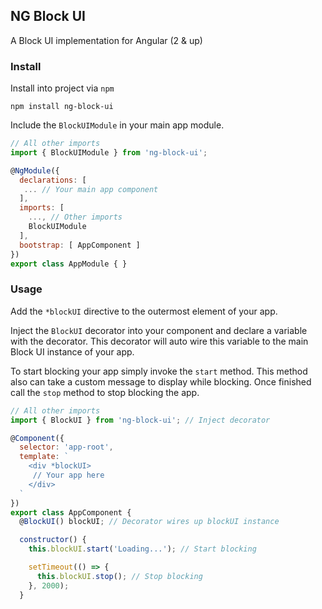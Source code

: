 ## NG Block UI

A Block UI implementation for Angular (2 & up)

### Install
Install into project via `npm`

	npm install ng-block-ui

Include the `BlockUIModule` in your main app module.

```js
// All other imports
import { BlockUIModule } from 'ng-block-ui';

@NgModule({
  declarations: [
   ... // Your main app component
  ],
  imports: [
    ..., // Other imports
    BlockUIModule
  ],
  bootstrap: [ AppComponent ]
})
export class AppModule { }

```
### Usage
Add the `*blockUI` directive to the outermost element of your app.

Inject the `BlockUI` decorator into your component and declare a variable with the decorator.
This decorator will auto wire this variable to the main Block UI instance of your app.

To start blocking your app simply invoke the `start` method.
This method also can take a custom message to display while blocking.
Once finished call the `stop` method to stop blocking the app.

```js
// All other imports
import { BlockUI } from 'ng-block-ui'; // Inject decorator

@Component({
  selector: 'app-root',
  template: `
  	<div *blockUI>
   	 // Your app here
    </div>
  `
})
export class AppComponent {
  @BlockUI() blockUI; // Decorator wires up blockUI instance

  constructor() {
  	this.blockUI.start('Loading...'); // Start blocking

    setTimeout(() => {
      this.blockUI.stop(); // Stop blocking
    }, 2000);
  }

```